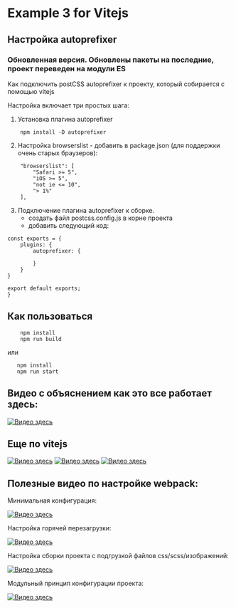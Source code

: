 # Example 3 for Vitejs

## **Настройка autoprefixer**
### Обновленная версия. Обновлены пакеты на последние, проект переведен на модули ES

Как подключить postCSS autoprefixer к проекту, который собирается с помощью vitejs

Настройка включает три простых шага:

1. Установка плагина autoprefixer
```
    npm install -D autoprefixer
```
2. Настройка browserslist - добавить в package.json (для поддержки очень старых браузеров):
```
    "browserslist": [
        "Safari >= 5",
        "iOS >= 5",
        "not ie <= 10",
        "> 1%"
    ],
```

 
3. Подключение плагина autoprefixer к сборке.
    - создать файл postcss.config.js в корне проекта
    - добавить следующий код:

```
const exports = {
    plugins: {
        autoprefixer: {
            
        }
    }
}

export default exports;
}
```

## Как пользоваться

```
    npm install
    npm run build
```
или

```
   npm install
   npm run start
```

## Видео с объяснением как это все работает здесь:

[![Видео здесь](https://img.youtube.com/vi/TZN6dC7ZOs0/0.jpg)](https://www.youtube.com/watch?v=TZN6dC7ZOs0)

## Еще по vitejs

[![Видео здесь](https://img.youtube.com/vi/wIEauCguZGI/0.jpg)](https://www.youtube.com/watch?v=wIEauCguZGI)
[![Видео здесь](https://img.youtube.com/vi/t98Q9hliZZo/0.jpg)](https://www.youtube.com/watch?v=t98Q9hliZZo)
[![Видео здесь](https://img.youtube.com/vi/aMzCDR_MHF0/0.jpg)](https://www.youtube.com/watch?v=aMzCDR_MHF0)



## Полезные видео по настройке webpack:


Минимальная конфигурация:

[![Видео здесь](https://img.youtube.com/vi/unEl3Hezwpw/0.jpg)](https://www.youtube.com/watch?v=unEl3Hezwpw)

Настройка горячей перезагрузки:

[![Видео здесь](https://img.youtube.com/vi/oOpzkF2nU0s/0.jpg)](https://www.youtube.com/watch?v=oOpzkF2nU0s)

Настройка сборки проекта с подгрузкой файлов css/scss/изображений:

[![Видео здесь](https://img.youtube.com/vi/3B-NGZmMe-Y/0.jpg)](https://www.youtube.com/watch?v=3B-NGZmMe-Y)

Модульный принцип конфигурации проекта:

[![Видео здесь](https://img.youtube.com/vi/fnUqyWyG5kk/0.jpg)](https://www.youtube.com/watch?v=fnUqyWyG5kk)
